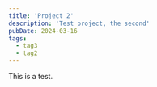 ```yaml
---
title: 'Project 2'
description: 'Test project, the second'
pubDate: 2024-03-16
tags:
  - tag3
  - tag2
---
```


This is a test.